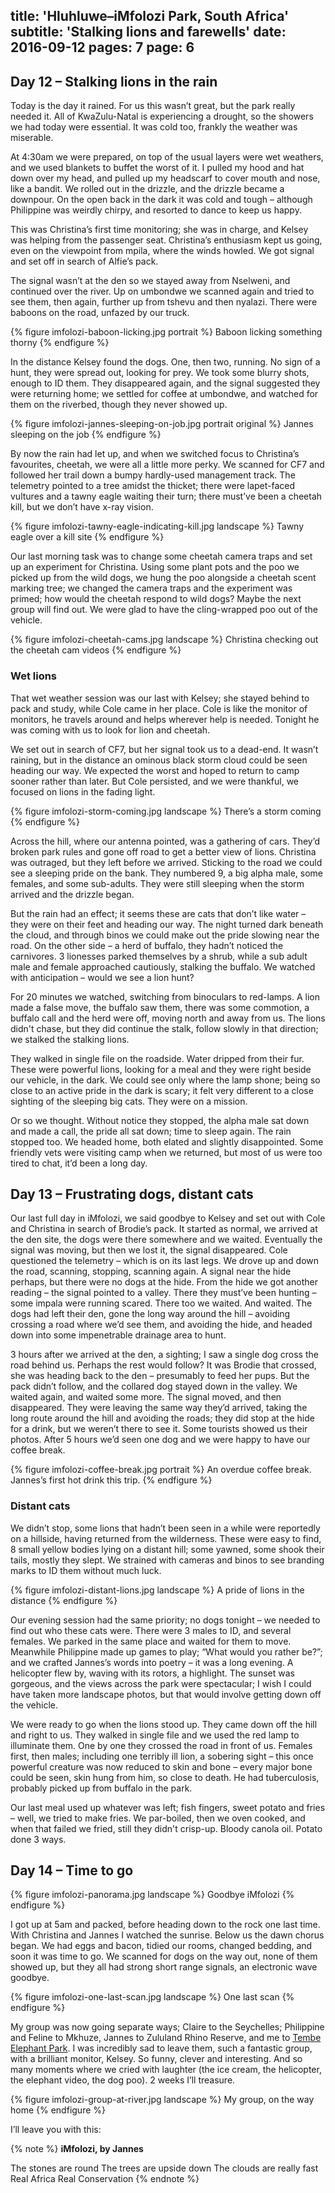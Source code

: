 title: 'Hluhluwe–iMfolozi Park, South Africa'
subtitle: 'Stalking lions and farewells'
date: 2016-09-12
pages: 7
page: 6
---

## Day 12 – Stalking lions in the rain

Today is the day it rained. For us this wasn’t great, but the park really needed it. All of KwaZulu-Natal is experiencing a drought, so the showers we had today were essential. It was cold too, frankly the weather was miserable.

At 4:30am we were prepared, on top of the usual layers were wet weathers, and we used blankets to buffet the worst of it. I pulled my hood and hat down over my head, and pulled up my headscarf to cover mouth and nose, like a bandit. We rolled out in the drizzle, and the drizzle became a downpour. On the open back in the dark it was cold and tough – although Philippine was weirdly chirpy, and resorted to dance to keep us happy.

This was Christina’s first time monitoring; she was in charge, and Kelsey was helping from the passenger seat. Christina’s enthusiasm kept us going, even on the viewpoint from mpila, where the winds howled. We got signal and set off in search of Alfie’s pack.

The signal wasn’t at the den so we stayed away from Nselweni, and continued over the river. Up on umbondwe we scanned again and tried to see them, then again, further up from tshevu and then nyalazi. There were baboons on the road, unfazed by our truck.

{% figure imfolozi-baboon-licking.jpg portrait %}
Baboon licking something thorny
{% endfigure %}

In the distance Kelsey found the dogs. One, then two, running. No sign of a hunt, they were spread out, looking for prey. We took some blurry shots, enough to ID them. They disappeared again, and the signal suggested they were returning home; we settled for coffee at umbondwe, and watched for them on the riverbed, though they never showed up.

{% figure imfolozi-jannes-sleeping-on-job.jpg portrait original %}
Jannes sleeping on the job
{% endfigure %}

By now the rain had let up, and when we switched focus to Christina’s favourites, cheetah, we were all a little more perky. We scanned for CF7 and followed her trail down a bumpy hardly-used management track. The telemetry pointed to a tree amidst the thicket; there were lapet-faced vultures and a tawny eagle waiting their turn; there must’ve been a cheetah kill, but we don’t have x-ray vision.

{% figure imfolozi-tawny-eagle-indicating-kill.jpg landscape %}
Tawny eagle over a kill site
{% endfigure %}

Our last morning task was to change some cheetah camera traps and set up an experiment for Christina. Using some plant pots and the poo we picked up from the wild dogs, we hung the poo alongside a cheetah scent marking tree; we changed the camera traps and the experiment was primed; how would the cheetah respond to wild dogs? Maybe the next group will find out. We were glad to have the cling-wrapped poo out of the vehicle.

{% figure imfolozi-cheetah-cams.jpg landscape %}
Christina checking out the cheetah cam videos
{% endfigure %}

### Wet lions

That wet weather session was our last with Kelsey; she stayed behind to pack and study, while Cole came in her place. Cole is like the monitor of monitors, he travels around and helps wherever help is needed. Tonight he was coming with us to look for lion and cheetah.

We set out in search of CF7, but her signal took us to a dead-end. It wasn’t raining, but in the distance an ominous black storm cloud could be seen heading our way. We expected the worst and hoped to return to camp sooner rather than later. But Cole persisted, and we were thankful, we focused on lions in the fading light.

{% figure imfolozi-storm-coming.jpg landscape %}
There’s a storm coming
{% endfigure %}

Across the hill, where our antenna pointed, was a gathering of cars. They’d broken park rules and gone off road to get a better view of lions. Christina was outraged, but they left before we arrived. Sticking to the road we could see a sleeping pride on the bank. They numbered 9, a big alpha male, some females, and some sub-adults. They were still sleeping when the storm arrived and the drizzle began.

But the rain had an effect; it seems these are cats that don’t like water – they were on their feet and heading our way. The night turned dark beneath the cloud, and through binos we could make out the pride slowing near the road. On the other side – a herd of buffalo, they hadn’t noticed the carnivores. 3 lionesses parked themselves by a shrub, while a sub adult male and female approached cautiously, stalking the buffalo. We watched with anticipation – would we see a lion hunt?

For 20 minutes we watched, switching from binoculars to red-lamps. A lion made a false move, the buffalo saw them, there was some commotion, a buffalo call and the herd were off, moving north and away from us. The lions didn't chase, but they did continue the stalk, follow slowly in that direction; we stalked the stalking lions.

They walked in single file on the roadside. Water dripped from their fur. These were powerful lions, looking for a meal and they were right beside our vehicle, in the dark. We could see only where the lamp shone; being so close to an active pride in the dark is scary; it felt very different to a close sighting of the sleeping big cats. They were on a mission.

Or so we thought. Without notice they stopped, the alpha male sat down and made a call, the pride all sat down; time to sleep again. The rain stopped too. We headed home, both elated and slightly disappointed. Some friendly vets were visiting camp when we returned, but most of us were too tired to chat, it’d been a long day.

## Day 13 – Frustrating dogs, distant cats

Our last full day in iMfolozi, we said goodbye to Kelsey and set out with Cole and Christina in search of Brodie’s pack. It started as normal, we arrived at the den site, the dogs were there somewhere and we waited. Eventually the signal was moving, but then we lost it, the signal disappeared. Cole questioned the telemetry – which is on its last legs. We drove up and down the road, scanning, stopping, scanning again. A signal near the hide perhaps, but there were no dogs at the hide. From the hide we got another reading – the signal pointed to a valley. There they must’ve been hunting – some impala were running scared. There too we waited. And waited. The dogs had left their den, gone the long way around the hill – avoiding crossing a road where we’d see them, and avoiding the hide, and headed down into some impenetrable drainage area to hunt.

3 hours after we arrived at the den, a sighting; I saw a single dog cross the road behind us. Perhaps the rest would follow? It was Brodie that crossed, she was heading back to the den – presumably to feed her pups. But the pack didn’t follow, and the collared dog stayed down in the valley. We waited again, and waited some more. The signal moved, and then disappeared. They were leaving the same way they’d arrived, taking the long route around the hill and avoiding the roads; they did stop at the hide for a drink, but we weren’t there to see it. Some tourists showed us their photos. After 5 hours we’d seen one dog and we were happy to have our coffee break.

{% figure imfolozi-coffee-break.jpg portrait %}
An overdue coffee break. Jannes’s first hot drink this trip.
{% endfigure %}

### Distant cats

We didn’t stop, some lions that hadn’t been seen in a while were reportedly on a hillside, having returned from the wilderness. These were easy to find, 8 small yellow bodies lying on a distant hill; some yawned, some shook their tails, mostly they slept. We strained with cameras and binos to see branding marks to ID them without much luck.

{% figure imfolozi-distant-lions.jpg landscape %}
A pride of lions in the distance
{% endfigure %}

Our evening session had the same priority; no dogs tonight – we needed to find out who these cats were. There were 3 males to ID, and several females. We parked in the same place and waited for them to move. Meanwhile Philippine made up games to play; “What would you rather be?”; and we crafted Jannes’s words into poetry – it was a long evening. A helicopter flew by, waving with its rotors, a highlight. The sunset was gorgeous, and the views across the park were spectacular; I wish I could have taken more landscape photos, but that would involve getting down off the vehicle.

We were ready to go when the lions stood up. They came down off the hill and right to us. They walked in single file and we used the red lamp to illuminate them. One by one they crossed the road in front of us. Females first, then males; including one terribly ill lion, a sobering sight – this once powerful creature was now reduced to skin and bone – every major bone could be seen, skin hung from him, so close to death. He had tuberculosis, probably picked up from buffalo in the park.

Our last meal used up whatever was left; fish fingers, sweet potato and fries – well, we tried to make fries. We par-boiled, then we oven cooked, and when that failed we fried, still they didn't crisp-up. Bloody canola oil. Potato done 3 ways.

## Day 14 – Time to go

{% figure imfolozi-panorama.jpg landscape %}
Goodbye iMfolozi
{% endfigure %}

I got up at 5am and packed, before heading down to the rock one last time. With Christina and Jannes I watched the sunrise. Below us the dawn chorus began. We had eggs and bacon, tidied our rooms, changed bedding, and soon it was time to go. We scanned for dogs on the way out, none of them showed up, but they all had strong short range signals, an electronic wave goodbye.

{% figure imfolozi-one-last-scan.jpg landscape %}
One last scan
{% endfigure %}

My group was now going separate ways; Claire to the Seychelles; Philippine and Feline to Mkhuze, Jannes to Zululand Rhino Reserve, and me to [Tembe Elephant Park](/2016/09/tembe-elephant-park/). I was incredibly sad to leave them, such a fantastic group, with a brilliant monitor, Kelsey. So funny, clever and interesting. And so many moments where we cried with laughter (the ice cream, the helicopter, the elephant video, the dog poo). 2 weeks I’ll treasure.

{% figure imfolozi-group-at-river.jpg landscape %}
My group, on the way home
{% endfigure %}

I’ll leave you with this:

{% note %}
__iMfolozi, by Jannes__

The stones are round
The trees are upside down
The clouds are really fast
Real Africa
Real Conservation
{% endnote %}
